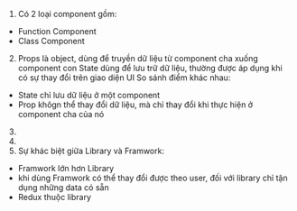 1. Có 2 loại component gồm:
- Function Component
- Class Component
2. Props là object, dùng để truyền dữ liệu từ component cha xuống component con
State dùng để lưu trữ dữ liệu, thường được áp dụng khi có sự thay đổi trên giao diện UI
So sánh  điểm khác nhau:
- State chỉ lưu dữ liệu ở một component
- Prop khôgn thể thay đổi dữ liệu, mà chỉ thay đổi khi thực hiện ở component cha của nó
3.
4.
5. Sự khác biệt giữa Library và Framwork:
- Framwork lớn hơn Library
- khi dùng Framwork có thể thay đổi được theo user, đối với library chỉ tận dụng những data có sẵn
- Redux thuộc library
